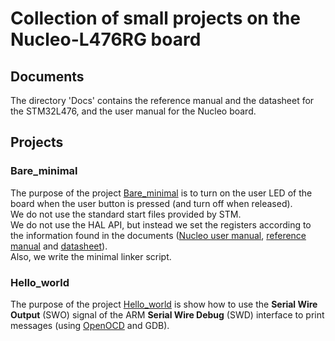 # Collection of small projects on the Nucleo-L476RG board

## Documents
The directory 'Docs' contains the reference manual and the datasheet for the STM32L476, and the user manual for the Nucleo board.

## Projects
### Bare_minimal
The purpose of the project [Bare_minimal](./Bare_minimal) is to turn on the user LED of the board when the user button is pressed (and turn off when released).  
We do not use the standard start files provided by STM.  
We do not use the HAL API, but instead we set the registers according to the information found in the documents ([Nucleo user manual](./Docs/nucleo64-user_manual.pdf), [reference manual](./Docs/reference_manual.pdf) and [datasheet](./Docs/datasheet.pdf)).  
Also, we write the minimal linker script. 

### Hello_world
The purpose of the project [Hello_world](./Hello_world) is show how to use the **Serial Wire Output** (SWO) signal of the ARM **Serial Wire Debug** (SWD) interface to print messages (using [OpenOCD](https://openocd.org) and GDB).